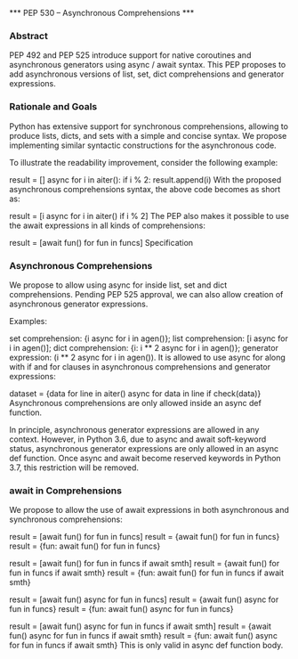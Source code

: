 *** PEP 530 – Asynchronous Comprehensions ***
### Abstract
PEP 492 and PEP 525 introduce support for native coroutines and asynchronous generators using async / await syntax. This PEP proposes to add asynchronous versions of list, set, dict comprehensions and generator expressions.

### Rationale and Goals
Python has extensive support for synchronous comprehensions, allowing to produce lists, dicts, and sets with a simple and concise syntax. We propose implementing similar syntactic constructions for the asynchronous code.

To illustrate the readability improvement, consider the following example:

result = []
async for i in aiter():
    if i % 2:
        result.append(i)
With the proposed asynchronous comprehensions syntax, the above code becomes as short as:

result = [i async for i in aiter() if i % 2]
The PEP also makes it possible to use the await expressions in all kinds of comprehensions:

result = [await fun() for fun in funcs]
Specification
### Asynchronous Comprehensions
We propose to allow using async for inside list, set and dict comprehensions. Pending PEP 525 approval, we can also allow creation of asynchronous generator expressions.

Examples:

set comprehension: {i async for i in agen()};
list comprehension: [i async for i in agen()];
dict comprehension: {i: i ** 2 async for i in agen()};
generator expression: (i ** 2 async for i in agen()).
It is allowed to use async for along with if and for clauses in asynchronous comprehensions and generator expressions:

dataset = {data for line in aiter()
                async for data in line
                if check(data)}
Asynchronous comprehensions are only allowed inside an async def function.

In principle, asynchronous generator expressions are allowed in any context. However, in Python 3.6, due to async and await soft-keyword status, asynchronous generator expressions are only allowed in an async def function. Once async and await become reserved keywords in Python 3.7, this restriction will be removed.

### await in Comprehensions
We propose to allow the use of await expressions in both asynchronous and synchronous comprehensions:

result = [await fun() for fun in funcs]
result = {await fun() for fun in funcs}
result = {fun: await fun() for fun in funcs}

result = [await fun() for fun in funcs if await smth]
result = {await fun() for fun in funcs if await smth}
result = {fun: await fun() for fun in funcs if await smth}

result = [await fun() async for fun in funcs]
result = {await fun() async for fun in funcs}
result = {fun: await fun() async for fun in funcs}

result = [await fun() async for fun in funcs if await smth]
result = {await fun() async for fun in funcs if await smth}
result = {fun: await fun() async for fun in funcs if await smth}
This is only valid in async def function body.
